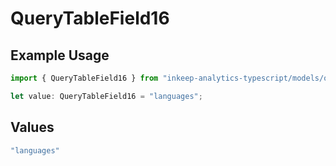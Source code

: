 # QueryTableField16

## Example Usage

```typescript
import { QueryTableField16 } from "inkeep-analytics-typescript/models/operations";

let value: QueryTableField16 = "languages";
```

## Values

```typescript
"languages"
```